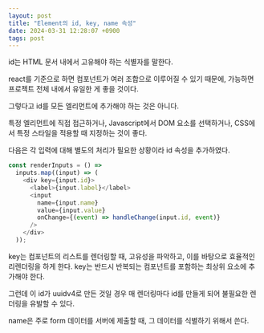 ```yaml
---
layout: post
title: "Element의 id, key, name 속성"
date: 2024-03-31 12:28:07 +0900
tags: post
---
```


id는 HTML 문서 내에서 고유해야 하는 식별자를 말한다.

react를 기준으로 하면 컴포넌트가 여러 조합으로 이루어질 수 있기 때문에, 가능하면 프로젝트 전체 내에서 유일한 게 좋을 것이다.

그렇다고 id를 모든 엘리먼트에 추가해야 하는 것은 아니다.

특정 엘리먼트에 직접 접근하거나, Javascript에서 DOM 요소를 선택하거나, CSS에서 특정 스타일을 적용할 때 지정하는 것이 좋다.

다음은 각 입력에 대해 별도의 처리가 필요한 상황이라 id 속성을 추가하였다.

```js
const renderInputs = () =>
  inputs.map((input) => (
    <div key={input.id}>
      <label>{input.label}</label>
      <input
        name={input.name}
        value={input.value}
        onChange={(event) => handleChange(input.id, event)}
      />
    </div>
  ));
```

key는 컴포넌트의 리스트를 렌더링할 때, 고유성을 파악하고, 이를 바탕으로 효율적인 리렌더링을 하게 한다. key는 반드시 반복되는 컴포넌트를 포함하는 최상위 요소에 추가해야 한다.

그런데 이 id가 uuidv4로 만든 것일 경우 매 렌더링마다 id를 만들게 되어 불필요한 렌더링을 유발할 수 있다.

name은 주로 form 데이터를 서버에 제출할 때, 그 데이터를 식별하기 위해서 쓴다.
